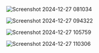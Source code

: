 
![Screenshot 2024-12-27 081034](https://github.com/user-attachments/assets/b281333d-1240-49a0-95d4-366328ee50dc)

![Screenshot 2024-12-27 094322](https://github.com/user-attachments/assets/62b8db07-ce34-4cf1-ad5e-c62e6210b8d1)

![Screenshot 2024-12-27 105759](https://github.com/user-attachments/assets/14d6e614-08da-4874-b669-74d4789be2b3)


![Screenshot 2024-12-27 110306](https://github.com/user-attachments/assets/7007bae2-5174-44e2-a1a9-363814fda64e)
